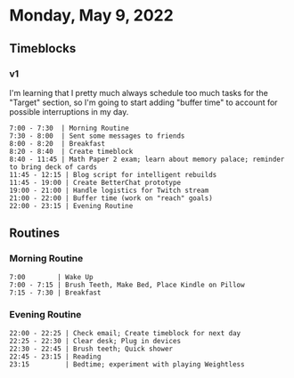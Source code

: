 # Monday, May 9, 2022

## Timeblocks

### v1

I'm learning that I pretty much always schedule too much tasks for the "Target" section, so I'm going to start adding "buffer time" to account for possible interruptions in my day.

```timeblock
7:00 - 7:30  | Morning Routine
7:30 - 8:00  | Sent some messages to friends
8:00 - 8:20  | Breakfast
8:20 - 8:40  | Create timeblock
8:40 - 11:45 | Math Paper 2 exam; learn about memory palace; reminder to bring deck of cards
11:45 - 12:15 | Blog script for intelligent rebuilds
11:45 - 19:00 | Create BetterChat prototype
19:00 - 21:00 | Handle logistics for Twitch stream
21:00 - 22:00 | Buffer time (work on "reach" goals)
22:00 - 23:15 | Evening Routine
```

## Routines

### Morning Routine

```timeblock
7:00        | Wake Up
7:00 - 7:15 | Brush Teeth, Make Bed, Place Kindle on Pillow
7:15 - 7:30 | Breakfast
```

### Evening Routine

```timeblock
22:00 - 22:25 | Check email; Create timeblock for next day
22:25 - 22:30 | Clear desk; Plug in devices
22:30 - 22:45 | Brush teeth; Quick shower
22:45 - 23:15 | Reading
23:15         | Bedtime; experiment with playing Weightless
```
